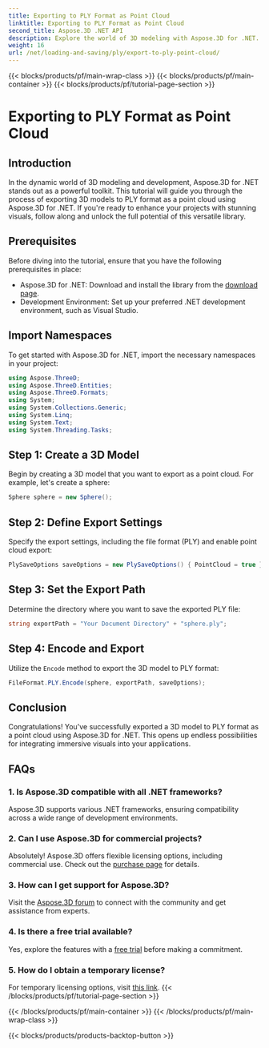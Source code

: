```yaml
---
title: Exporting to PLY Format as Point Cloud
linktitle: Exporting to PLY Format as Point Cloud
second_title: Aspose.3D .NET API
description: Explore the world of 3D modeling with Aspose.3D for .NET. Learn to export models to PLY format effortlessly. Elevate your projects with stunning visuals.
weight: 16
url: /net/loading-and-saving/ply/export-to-ply-point-cloud/
---
```


{{< blocks/products/pf/main-wrap-class >}}
{{< blocks/products/pf/main-container >}}
{{< blocks/products/pf/tutorial-page-section >}}

# Exporting to PLY Format as Point Cloud

## Introduction
In the dynamic world of 3D modeling and development, Aspose.3D for .NET stands out as a powerful toolkit. This tutorial will guide you through the process of exporting 3D models to PLY format as a point cloud using Aspose.3D for .NET. If you're ready to enhance your projects with stunning visuals, follow along and unlock the full potential of this versatile library.
## Prerequisites
Before diving into the tutorial, ensure that you have the following prerequisites in place:
- Aspose.3D for .NET: Download and install the library from the [download page](https://releases.aspose.com/3d/net/).
- Development Environment: Set up your preferred .NET development environment, such as Visual Studio.
## Import Namespaces
To get started with Aspose.3D for .NET, import the necessary namespaces in your project:
```csharp
using Aspose.ThreeD;
using Aspose.ThreeD.Entities;
using Aspose.ThreeD.Formats;
using System;
using System.Collections.Generic;
using System.Linq;
using System.Text;
using System.Threading.Tasks;
```
## Step 1: Create a 3D Model
Begin by creating a 3D model that you want to export as a point cloud. For example, let's create a sphere:
```csharp
Sphere sphere = new Sphere();
```
## Step 2: Define Export Settings
Specify the export settings, including the file format (PLY) and enable point cloud export:
```csharp
PlySaveOptions saveOptions = new PlySaveOptions() { PointCloud = true };
```
## Step 3: Set the Export Path
Determine the directory where you want to save the exported PLY file:
```csharp
string exportPath = "Your Document Directory" + "sphere.ply";
```
## Step 4: Encode and Export
Utilize the `Encode` method to export the 3D model to PLY format:
```csharp
FileFormat.PLY.Encode(sphere, exportPath, saveOptions);
```
## Conclusion
Congratulations! You've successfully exported a 3D model to PLY format as a point cloud using Aspose.3D for .NET. This opens up endless possibilities for integrating immersive visuals into your applications.

## FAQs
### 1. Is Aspose.3D compatible with all .NET frameworks?
Aspose.3D supports various .NET frameworks, ensuring compatibility across a wide range of development environments.
### 2. Can I use Aspose.3D for commercial projects?
Absolutely! Aspose.3D offers flexible licensing options, including commercial use. Check out the [purchase page](https://purchase.aspose.com/buy) for details.
### 3. How can I get support for Aspose.3D?
Visit the [Aspose.3D forum](https://forum.aspose.com/c/3d/18) to connect with the community and get assistance from experts.
### 4. Is there a free trial available?
Yes, explore the features with a [free trial](https://releases.aspose.com/) before making a commitment.
### 5. How do I obtain a temporary license?
For temporary licensing options, visit [this link](https://purchase.aspose.com/temporary-license/).
{{< /blocks/products/pf/tutorial-page-section >}}

{{< /blocks/products/pf/main-container >}}
{{< /blocks/products/pf/main-wrap-class >}}

{{< blocks/products/products-backtop-button >}}
